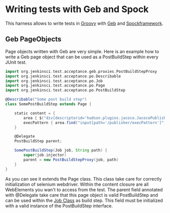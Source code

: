 # Writing tests with Geb and Spock
This harness allows to write tests in [Groovy](http://groovy.codehaus.org/) with [Geb](http://www.gebish.org/) and [Spockframework](http://www.spockframework.org/). 

## Geb PageObjects
Page objects written with Geb are very simple. Here is an example how to write a Geb page object that can be used as a PostBuildStep within every JUnit test.
```groovy
import org.jenkinsci.test.acceptance.geb.proxies.PostBuildStepProxy
import org.jenkinsci.test.acceptance.po.Describable
import org.jenkinsci.test.acceptance.po.Job
import org.jenkinsci.test.acceptance.po.Page
import org.jenkinsci.test.acceptance.po.PostBuildStep

@Describable("Some post build step")
class SomePostBuildStep extends Page {

    static content = {
        area { $("div[descriptorid='hudson.plugins.jacoco.JacocoPublisher']") }
        execPattern { area.find("input[path='/publisher/execPattern']") }
    }

    @Delegate
    PostBuildStep parent;

    SomePostBuildStep(Job job, String path) {
        super(job.injector)
        parent = new PostBuildStepProxy(job, path)
    }
}
```
As you can see it extends the Page class. This class take care for correctly initialization of selenium webdriver. Within the content closure are all WebElements you wan't to access from the test. The parent field annotated with @Delegate take care that this page object is valid PostBuildStep and can be used within the [Job Class](../src/main/java/org/jenkinsci/test/acceptance/po/Job.java) as build step. This field must be initialized with a valid instance of the PostBuildStep interface.